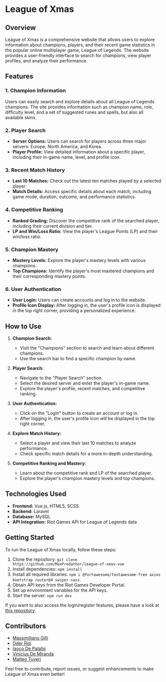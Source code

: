 # League of Xmas

## Overview

League of Xmas is a comprehensive website that allows users to explore information about champions, players, and their recent game statistics in the popular online multiplayer game, League of Legends. The website provides a user-friendly interface to search for champions, view player profiles, and analyze their performance.

## Features

### 1. Champion Information

Users can easily search and explore details about all League of Legends champions. The site provides information such as champion name, role, difficulty level, and a set of suggested runes and spells, but also all available skins.

### 2. Player Search

- **Server Options:** Users can search for players across three major servers: Europe, North America, and Korea.
- **Player Profile:** View detailed information about a specific player, including their in-game name, level, and profile icon.

### 3. Recent Match History

- **Last 10 Matches:** Check out the latest ten matches played by a selected player.
- **Match Details:** Access specific details about each match, including game mode, duration, outcome, and performance statistics.

### 4. Competitive Ranking

- **Ranked Grading:** Discover the competitive rank of the searched player, including their current division and tier.
- **LP and Win/Loss Ratio:** View the player's League Points (LP) and their win/loss ratio.

### 5. Champion Mastery

- **Mastery Levels:** Explore the player's mastery levels with various champions.
- **Top Champions:** Identify the player's most mastered champions and their corresponding mastery points.

### 6. User Authentication

- **User Login:** Users can create accounts and log in to the website.
- **Profile Icon Display:** After logging in, the user's profile icon is displayed in the top right corner, providing a personalized experience.

## How to Use

1. **Champion Search:**

   - Visit the "Champions" section to search and learn about different champions.
   - Use the search bar to find a specific champion by name.

2. **Player Search:**

   - Navigate to the "Player Search" section.
   - Select the desired server and enter the player's in-game name.
   - Explore the player's profile, recent matches, and competitive ranking.

3. **User Authentication:**

   - Click on the "Login" button to create an account or log in.
   - After logging in, the user's profile icon will be displayed in the top right corner.

4. **Explore Match History:**

   - Select a player and view their last 10 matches to analyze performance.
   - Check specific match details for a more in-depth understanding.

5. **Competitive Ranking and Mastery:**
   - Learn about the competitive rank and LP of the searched player.
   - Explore the player's champion mastery levels and top champions.

## Technologies Used

- **Frontend:** Vue.js, HTML5, SCSS
- **Backend:** Laravel
- **Database:** MySQL
- **API Integration:** Riot Games API for League of Legends data

## Getting Started

To run the League of Xmas locally, follow these steps:

1. Clone the repository: `git clone https://github.com/MaxPredathor/league-of-xmas-vue`
2. Install dependencies: `npm install`
3. Install all required libraries: `npm i @fortawesome/fontawesome-free axios bootstrap router@4 swiper sass`.
4. Obtain API keys from the Riot Games Developer Portal.
5. Set up environment variables for the API keys.
6. Start the server: `npm run dev`

If you want to also access the login/register features, please have a look at [this repository](https://github.com/MaxPredathor/league-of-xmas-laravel).

## Contributors

- [Massimiliano Gilli](https://github.com/MaxPredathor)
- [Oder Risi](https://github.com/IIODERII)
- [Iaoco De Palatis](https://github.com/iaio998)
- [Vinicius De Miranda](https://github.com/Vinffs)
- [Matteo Tuveri](https://github.com/MatteoTuveri)

Feel free to contribute, report issues, or suggest enhancements to make League of Xmas even better!

